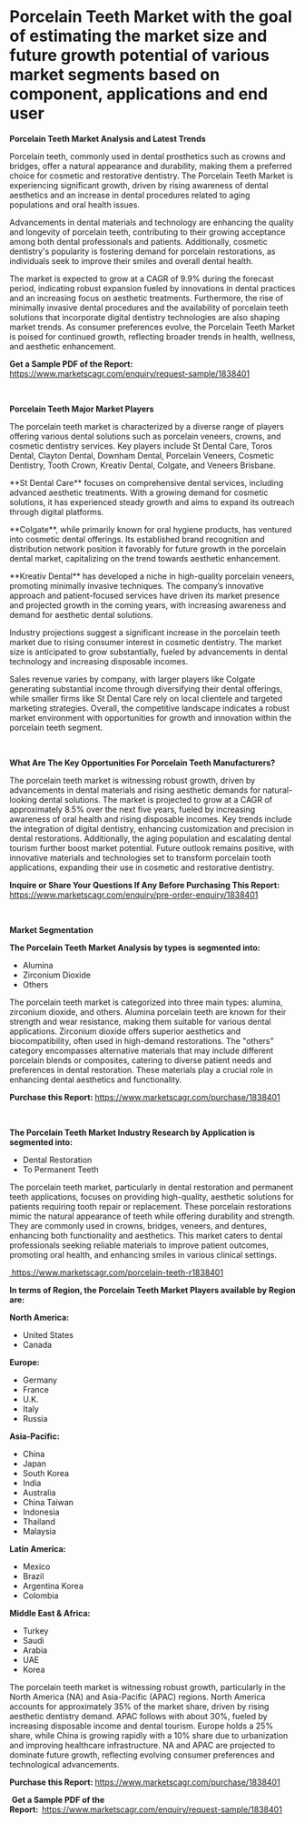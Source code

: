 <p><h1>Porcelain Teeth Market with the goal of estimating the market size and future growth potential of various market segments based on component, applications and end user</h1></p><p><strong>Porcelain Teeth Market Analysis and Latest Trends</strong></p>
<p><p>Porcelain teeth, commonly used in dental prosthetics such as crowns and bridges, offer a natural appearance and durability, making them a preferred choice for cosmetic and restorative dentistry. The Porcelain Teeth Market is experiencing significant growth, driven by rising awareness of dental aesthetics and an increase in dental procedures related to aging populations and oral health issues.</p><p>Advancements in dental materials and technology are enhancing the quality and longevity of porcelain teeth, contributing to their growing acceptance among both dental professionals and patients. Additionally, cosmetic dentistry's popularity is fostering demand for porcelain restorations, as individuals seek to improve their smiles and overall dental health. </p><p>The market is expected to grow at a CAGR of 9.9% during the forecast period, indicating robust expansion fueled by innovations in dental practices and an increasing focus on aesthetic treatments. Furthermore, the rise of minimally invasive dental procedures and the availability of porcelain teeth solutions that incorporate digital dentistry technologies are also shaping market trends. As consumer preferences evolve, the Porcelain Teeth Market is poised for continued growth, reflecting broader trends in health, wellness, and aesthetic enhancement.</p></p>
<p><strong>Get a Sample PDF of the Report:&nbsp;</strong> <a href="https://www.marketscagr.com/enquiry/request-sample/1838401?utm_campaign=2805&utm_medium=2&utm_source=Github&utm_content=ia&utm_term=13042025&utm_id=porcelain-teeth">https://www.marketscagr.com/enquiry/request-sample/1838401</a></p>
<p>&nbsp;</p>
<p><strong>Porcelain Teeth Major Market Players</strong></p>
<p><p>The porcelain teeth market is characterized by a diverse range of players offering various dental solutions such as porcelain veneers, crowns, and cosmetic dentistry services. Key players include St Dental Care, Toros Dental, Clayton Dental, Downham Dental, Porcelain Veneers, Cosmetic Dentistry, Tooth Crown, Kreativ Dental, Colgate, and Veneers Brisbane.</p><p>**St Dental Care** focuses on comprehensive dental services, including advanced aesthetic treatments. With a growing demand for cosmetic solutions, it has experienced steady growth and aims to expand its outreach through digital platforms.</p><p>**Colgate**, while primarily known for oral hygiene products, has ventured into cosmetic dental offerings. Its established brand recognition and distribution network position it favorably for future growth in the porcelain dental market, capitalizing on the trend towards aesthetic enhancement.</p><p>**Kreativ Dental** has developed a niche in high-quality porcelain veneers, promoting minimally invasive techniques. The company’s innovative approach and patient-focused services have driven its market presence and projected growth in the coming years, with increasing awareness and demand for aesthetic dental solutions.</p><p>Industry projections suggest a significant increase in the porcelain teeth market due to rising consumer interest in cosmetic dentistry. The market size is anticipated to grow substantially, fueled by advancements in dental technology and increasing disposable incomes.</p><p>Sales revenue varies by company, with larger players like Colgate generating substantial income through diversifying their dental offerings, while smaller firms like St Dental Care rely on local clientele and targeted marketing strategies. Overall, the competitive landscape indicates a robust market environment with opportunities for growth and innovation within the porcelain teeth segment.</p></p>
<p>&nbsp;</p>
<p><strong>What Are The Key Opportunities For Porcelain Teeth Manufacturers?</strong></p>
<p><p>The porcelain teeth market is witnessing robust growth, driven by advancements in dental materials and rising aesthetic demands for natural-looking dental solutions. The market is projected to grow at a CAGR of approximately 8.5% over the next five years, fueled by increasing awareness of oral health and rising disposable incomes. Key trends include the integration of digital dentistry, enhancing customization and precision in dental restorations. Additionally, the aging population and escalating dental tourism further boost market potential. Future outlook remains positive, with innovative materials and technologies set to transform porcelain tooth applications, expanding their use in cosmetic and restorative dentistry.</p></p>
<p><strong>Inquire or Share Your Questions If Any Before Purchasing This Report:</strong> <a href="https://www.marketscagr.com/enquiry/pre-order-enquiry/1838401?utm_campaign=2805&utm_medium=2&utm_source=Github&utm_content=ia&utm_term=13042025&utm_id=porcelain-teeth">https://www.marketscagr.com/enquiry/pre-order-enquiry/1838401</a></p>
<p>&nbsp;</p>
<p><strong>Market Segmentation</strong></p>
<p><strong>The Porcelain Teeth Market Analysis by types is segmented into:</strong></p>
<p><ul><li>Alumina</li><li>Zirconium Dioxide</li><li>Others</li></ul></p>
<p><p>The porcelain teeth market is categorized into three main types: alumina, zirconium dioxide, and others. Alumina porcelain teeth are known for their strength and wear resistance, making them suitable for various dental applications. Zirconium dioxide offers superior aesthetics and biocompatibility, often used in high-demand restorations. The "others" category encompasses alternative materials that may include different porcelain blends or composites, catering to diverse patient needs and preferences in dental restoration. These materials play a crucial role in enhancing dental aesthetics and functionality.</p></p>
<p><strong>Purchase this Report:&nbsp;</strong><a href="https://www.marketscagr.com/purchase/1838401?utm_campaign=2805&utm_medium=2&utm_source=Github&utm_content=ia&utm_term=13042025&utm_id=porcelain-teeth">https://www.marketscagr.com/purchase/1838401</a></p>
<p>&nbsp;</p>
<p><strong>The Porcelain Teeth Market Industry Research by Application is segmented into:</strong></p>
<p><ul><li>Dental Restoration</li><li>To Permanent Teeth</li></ul></p>
<p><p>The porcelain teeth market, particularly in dental restoration and permanent teeth applications, focuses on providing high-quality, aesthetic solutions for patients requiring tooth repair or replacement. These porcelain restorations mimic the natural appearance of teeth while offering durability and strength. They are commonly used in crowns, bridges, veneers, and dentures, enhancing both functionality and aesthetics. This market caters to dental professionals seeking reliable materials to improve patient outcomes, promoting oral health, and enhancing smiles in various clinical settings.</p></p>
<p><a href="https://www.marketscagr.com/porcelain-teeth-r1838401?utm_campaign=2805&utm_medium=2&utm_source=Github&utm_content=ia&utm_term=13042025&utm_id=porcelain-teeth">&nbsp;https://www.marketscagr.com/porcelain-teeth-r1838401</a></p>
<p><strong>In terms of Region, the Porcelain Teeth Market Players available by Region are:</strong></p>
<p>
    <p> <strong> North America: </strong>
        <ul>
            <li>United States</li>
            <li>Canada</li>
        </ul>
        </p> 
    <p> <strong> Europe: </strong>
        <ul>
            <li>Germany</li>
            <li>France</li>
            <li>U.K.</li>
            <li>Italy</li>
            <li>Russia</li>
        </ul>
        </p> 
    <p> <strong> Asia-Pacific: </strong>
        <ul>
            <li>China</li>
            <li>Japan</li>
            <li>South Korea</li>
            <li>India</li>
            <li>Australia</li>
            <li>China Taiwan</li>
            <li>Indonesia</li>
            <li>Thailand</li>
            <li>Malaysia</li>
        </ul>
        </p> 
    <p> <strong> Latin America: </strong>
        <ul>
            <li>Mexico</li>
            <li>Brazil</li>
            <li>Argentina Korea</li>
            <li>Colombia</li>
        </ul>
        </p> 
    <p> <strong> Middle East & Africa: </strong>
        <ul>
            <li>Turkey</li>
            <li>Saudi</li>
            <li>Arabia</li>
            <li>UAE</li>
            <li>Korea</li>
        </ul>
    </p>
    </p>
<p><p>The porcelain teeth market is witnessing robust growth, particularly in the North America (NA) and Asia-Pacific (APAC) regions. North America accounts for approximately 35% of the market share, driven by rising aesthetic dentistry demand. APAC follows with about 30%, fueled by increasing disposable income and dental tourism. Europe holds a 25% share, while China is growing rapidly with a 10% share due to urbanization and improving healthcare infrastructure. NA and APAC are projected to dominate future growth, reflecting evolving consumer preferences and technological advancements.</p></p>
<p><strong>Purchase this Report: </strong><a href="https://www.marketscagr.com/purchase/1838401?utm_campaign=2805&utm_medium=2&utm_source=Github&utm_content=ia&utm_term=13042025&utm_id=porcelain-teeth">https://www.marketscagr.com/purchase/1838401</a></p>
<p>&nbsp;<strong>Get a Sample PDF of the Report:&nbsp;&nbsp;</strong><a href="https://www.marketscagr.com/enquiry/request-sample/1838401?utm_campaign=2805&utm_medium=2&utm_source=Github&utm_content=ia&utm_term=13042025&utm_id=porcelain-teeth">https://www.marketscagr.com/enquiry/request-sample/1838401</a></p>
<p><strong></strong></p>
<p><p></p><p></p><p></p></p>